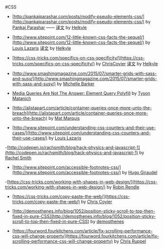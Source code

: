 #CSS

- [http://pankajparashar.com/posts/modify-pseudo-elements-css/](http://pankajparashar.com/posts/modify-pseudo-elements-css/) by [Pankaj Parashar](http://pankajparashar.com/) —— [译文](http://www.w3ctrain.com/2015/07/21/modify-pseudo-elements-css/) by [Helkyle](http://www.w3ctrain.com/about/#Helkyle)
- [http://www.sitepoint.com/12-little-known-css-facts-the-sequel/](http://www.sitepoint.com/12-little-known-css-facts-the-sequel/) by [Louis Lazaris](http://www.sitepoint.com/author/louis-lazaris1/) [译文](http://www.w3ctrain.com/2015/07/22/12-Little-Known-CSS-Facts/) by [Helkyle](http://www.w3ctrain.com/about/#Helkyle)
- [https://css-tricks.com/specifics-on-css-specificity/](https://css-tricks.com/specifics-on-css-specificity/) by [ChrisCoyier](https://css-tricks.com/author/chriscoyier/) [译文](http://www.w3ctrain.com/2015/07/25/specifics-on-css-specificity/) by [Helkyle](http://www.w3ctrain.com/about/#Helkyle)

- [http://www.smashingmagazine.com/2015/07/smarter-grids-with-sass-and-susy/](http://www.smashingmagazine.com/2015/07/smarter-grids-with-sass-and-susy/) by [Michelle Barker](http://www.smashingmagazine.com/author/michellebarker/)

- [Media Queries Are Not The Answer: Element Query Polyfill](http://www.smashingmagazine.com/2013/06/media-queries-are-not-the-answer-element-query-polyfill/) by [Tyson Matanich](http://www.smashingmagazine.com/author/tyson-matanich/)

- [http://alistapart.com/article/container-queries-once-more-unto-the-breach](http://alistapart.com/article/container-queries-once-more-unto-the-breach) by [Mat Marquis](http://alistapart.com/author/matmarquis)

- [http://www.sitepoint.com/understanding-css-counters-and-their-use-cases/](http://www.sitepoint.com/understanding-css-counters-and-their-use-cases/) by [Louis Lazaris](http://www.sitepoint.com/author/louis-lazaris1/)

-[http://codepen.io/rachsmith/blog/hack-physics-and-javascript-1](http://codepen.io/rachsmith/blog/hack-physics-and-javascript-1) by [Rachel Smith ](http://codepen.io/rachsmith/)

- [http://www.sitepoint.com/accessible-footnotes-css/](http://www.sitepoint.com/accessible-footnotes-css/) by [Hugo Giraudel](http://www.sitepoint.com/author/hgiraudel/)

-[https://css-tricks.com/working-with-shapes-in-web-design/](https://css-tricks.com/working-with-shapes-in-web-design/) by [Robin Rendle ](https://css-tricks.com/author/robinrendle/)

- [https://css-tricks.com/copy-paste-the-web/](https://css-tricks.com/copy-paste-the-web/) by [Chris Coyier ](https://css-tricks.com/author/chriscoyier/)

- [http://demosthenes.info/blog/1052/position-sticky-scroll-to-top-then-fixed-in-pure-CSS](http://demosthenes.info/blog/1052/position-sticky-scroll-to-top-then-fixed-in-pure-CSS) by [demosthenes](http://demosthenes.info/)

- [https://fourword.fourkitchens.com/article/fix-scrolling-performance-css-will-change-property](https://fourword.fourkitchens.com/article/fix-scrolling-performance-css-will-change-property) by [Chris Ruppel](https://fourword.fourkitchens.com/author/chris-ruppel)